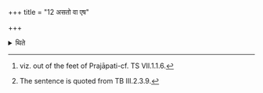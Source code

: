 +++
title = "12 असतो वा एष"

+++

<details><summary>थिते</summary>

12. For it is from something bad[^1] that a Śūdra is born.[^2]   

[^1]: viz. out of the feet of Prajāpati-cf. TS VII.1.1.6.  


[^2]: The sentence is quoted from TB III.2.3.9.
</details>
